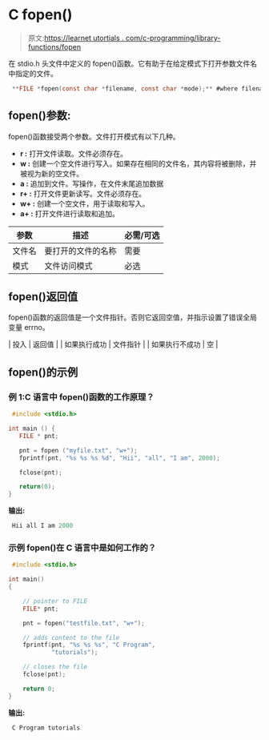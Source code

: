 # C fopen()

> 原文:[https://learnet utortials . com/c-programming/library-functions/fopen](https://learnetutorials.com/c-programming/library-functions/fopen)

在 stdio.h 头文件中定义的 fopen()函数。它有助于在给定模式下打开参数文件名中指定的文件。

```c
 **FILE *fopen(const char *filename, const char *mode);** #where filename should be a string 

```

## fopen()参数:

fopen()函数接受两个参数。文件打开模式有以下几种。

*   **r :** 打开文件读取。文件必须存在。
*   **w :** 创建一个空文件进行写入。如果存在相同的文件名，其内容将被删除，并被视为新的空文件。
*   **a :** 追加到文件。写操作，在文件末尾追加数据
*   **r+ :** 打开文件更新读写。文件必须存在。
*   **w+ :** 创建一个空文件，用于读取和写入。
*   **a+ :** 打开文件进行读取和追加。

| 参数 | 描述 | 必需/可选 |
| --- | --- | --- |
| 文件名 | 要打开的文件的名称 | 需要 |
| 模式 | 文件访问模式 | 必选 |

## fopen()返回值

fopen()函数的返回值是一个文件指针。否则它返回空值，并指示设置了错误全局变量 errno。

| 投入 | 返回值 |
| 如果执行成功 | 文件指针 |
| 如果执行不成功 | 空 |

## fopen()的示例

### 例 1:C 语言中 fopen()函数的工作原理？

```c
 #include <stdio.h>

int main () {
   FILE * pnt;

   pnt = fopen ("myfile.txt", "w+");
   fprintf(pnt, "%s %s %s %d", "Hii", "all", "I am", 2000);

   fclose(pnt);

   return(0);
} 

```

**输出:**

```c
 Hii all I am 2000 
```

### 示例 fopen()在 C 语言中是如何工作的？

```c
 #include <stdio.h>

int main()
{

    // pointer to FILE
    FILE* pnt;

    pnt = fopen("testfile.txt", "w+");

    // adds content to the file
    fprintf(pnt, "%s %s %s", "C Program",
            "tutorials");

    // closes the file 
    fclose(pnt);

    return 0;
} 

```

**输出:**

```c
 C Program tutorials 
```